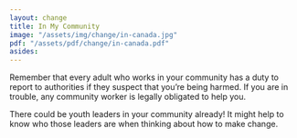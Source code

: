 ```yaml
---
layout: change
title: In My Community
image: "/assets/img/change/in-canada.jpg"
pdf: "/assets/pdf/change/in-canada.pdf"
asides:
---
```

Remember that every adult who works in your community has a duty to report to authorities if they suspect that you’re being harmed. If you are in trouble, any community worker is legally obligated to help you.
    
There could be youth leaders in your community already! It might help to know who those leaders are when thinking about how to make change.

